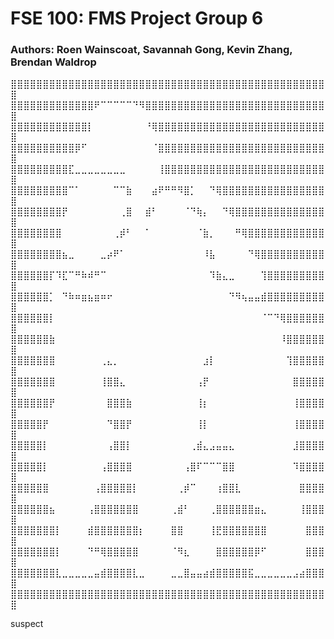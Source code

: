 # FSE 100: FMS Project Group 6
### Authors: Roen Wainscoat, Savannah Gong, Kevin Zhang, Brendan Waldrop


⣿⣿⣿⣿⣿⣿⣿⣿⣿⣿⣿⣿⣿⣿⣿⣿⣿⣿⣿⣿⣿⣿⣿⣿⣿⣿⣿⣿⣿⣿⣿⣿⣿⣿⣿⣿⣿⣿⣿⣿⣿⣿⣿⣿⣿⣿⣿⣿⣿⣿
⣿⣿⣿⣿⣿⣿⣿⣿⣿⣿⣿⣿⣿⠟⠉⠉⠉⠉⠉⠙⠻⣿⣿⣿⣿⣿⣿⣿⣿⣿⣿⣿⣿⣿⣿⣿⣿⣿⣿⣿⣿⣿⣿⣿⣿⣿⣿⣿⣿⣿
⣿⣿⣿⣿⣿⣿⣿⣿⣿⣿⣿⣿⡇⠀⠀⠀⠀⠀⠀⠀⠀⠘⢿⣿⣿⣿⣿⣿⣿⣿⣿⣿⣿⣿⣿⣿⣿⣿⣿⣿⣿⣿⣿⣿⣿⣿⣿⣿⣿⣿
⣿⣿⣿⣿⣿⣿⣿⣿⣿⣿⡿⠋⠀⠀⠀⠀⠀⠀⠀⠀⠀⠀⠈⣿⣿⣿⣿⣿⣿⣿⣿⣿⣿⣿⣿⣿⣿⣿⣿⣿⣿⣿⣿⣿⣿⣿⣿⣿⣿⣿
⣿⣿⣿⣿⣿⣿⣿⣿⣿⣏⣀⣀⣀⣀⣀⣀⣀⣀⠀⠀⠀⠀⠀⢸⣿⣿⣿⣿⣿⣿⣿⣿⣿⣿⣿⣿⣿⣿⣿⣿⣿⣿⣿⣿⣿⣿⣿⣿⣿⣿
⣿⣿⣿⣿⣿⣿⣿⣿⣿⠉⠁⠀⠀⠀⠀⠀⠉⠉⣷⠀⠀⠀⣴⠟⠛⠛⠻⣿⡁⠀⠀⠙⢿⣿⣿⣿⣿⣿⣿⣿⣿⣿⣿⣿⣿⣿⣿⣿⣿⣿
⣿⣿⣿⣿⣿⣿⣿⣿⡟⠀⠀⠀⠀⠀⠀⠀⠀⢀⣿⠀⠀⣾⠃⠀⠀⠀⠀⠈⠙⢷⡄⠀⠀⠙⢿⣿⣿⣿⣿⣿⣿⣿⣿⣿⣿⣿⣿⣿⣿⣿
⣿⣿⣿⣿⣿⣿⣿⣿⠀⠀⠀⠀⠀⠀⠀⠀⢀⡾⠃⠀⠀⠁⠀⠀⠀⠀⠀⠀⠀⠈⣷⡀⠀⠀⠀⠛⢿⣿⣿⣿⣿⣿⣿⣿⣿⣿⣿⣿⣿⣿
⣿⣿⣿⣿⣿⣿⣿⣿⣦⣀⠀⠀⠀⠀⣀⡴⠟⠁⠀⠀⠀⠀⠀⠀⠀⠀⠀⠀⠀⠀⠸⣧⠀⠀⠀⠀⠀⠙⢿⣿⣿⣿⣿⣿⣿⣿⣿⣿⣿⣿
⣿⣿⣿⣿⣿⣿⡏⠹⣏⠉⠛⠷⠾⠛⠉⠀⠀⠀⠀⠀⠀⠀⠀⠀⠀⠀⠀⠀⠀⠀⠀⠹⣷⣄⣀⠀⠀⠀⠀⢹⣿⣿⣿⣿⣿⣿⣿⣿⣿⣿
⣿⣿⣿⣿⣿⣿⡁⠀⠙⠷⠶⣶⣦⣶⠶⠖⠀⠀⠀⠀⠀⠀⠀⠀⠀⠀⠀⠀⠀⠀⠀⠀⠀⠀⠙⠻⢦⣤⣤⣾⣿⣿⣿⣿⣿⣿⣿⣿⣿⣿
⣿⣿⣿⣿⣿⣿⡇⠀⠀⠀⠀⠀⠀⠀⠀⠀⠀⠀⠀⠀⠀⠀⠀⠀⠀⠀⠀⠀⠀⠀⠀⠀⠀⠀⠀⠀⠀⠀⠀⠈⠉⠙⢿⣿⣿⣿⣿⣿⣿⣿
⣿⣿⣿⣿⣿⣿⣷⠀⠀⠀⠀⠀⠀⠀⠀⠀⠀⠀⠀⠀⠀⠀⠀⠀⠀⠀⠀⠀⠀⠀⠀⠀⠀⠀⠀⠀⠀⠀⠀⠀⠀⠀⠸⣿⣿⣿⣿⣿⣿⣿
⣿⣿⣿⣿⣿⣿⣿⠀⠀⠀⠀⠀⠀⠀⢀⣄⡀⠀⠀⠀⠀⠀⠀⠀⠀⠀⠀⠀⠀⠀⣰⡇⠀⠀⠀⠀⠀⠀⠀⠀⠀⠀⠀⢹⣿⣿⣿⣿⣿⣿
⣿⣿⣿⣿⣿⣿⣿⠀⠀⠀⠀⠀⠀⠀⢸⣿⣿⣄⠀⠀⠀⠀⠀⠀⠀⠀⠀⠀⠀⢠⡟⠀⠀⠀⠀⠀⠀⠀⠀⠀⠀⠀⠀⠀⣿⣿⣿⣿⣿⣿
⣿⣿⣿⣿⣿⣿⡟⠀⠀⠀⠀⠀⠀⠀⠀⣿⣿⣿⣷⠀⠀⠀⠀⠀⠀⠀⠀⠀⠀⢸⡆⠀⠀⠀⠀⠀⠀⠀⠀⠀⠀⠀⠀⠀⢸⣿⣿⣿⣿⣿
⣿⣿⣿⣿⣿⡟⠀⠀⠀⠀⠀⠀⠀⠀⠀⠙⣿⣿⡟⠀⠀⠀⠀⠀⠀⠀⠀⠀⠀⢸⡇⠀⠀⠀⠀⠀⠀⠀⠀⠀⠀⠀⠀⠀⢸⣿⣿⣿⣿⣿
⣿⣿⣿⣿⣿⡇⠀⠀⠀⠀⠀⠀⠀⠀⠀⢠⣿⣿⡇⠀⠀⠀⠀⠀⠀⠀⠀⠀⢀⣾⣄⣠⣤⣤⣄⠀⠀⠀⠀⠀⠀⠀⠀⠀⣸⣿⣿⣿⣿⣿
⣿⣿⣿⣿⣿⡇⠀⠀⠀⠀⠀⠀⠀⠀⢠⣿⣿⣿⣿⠀⠀⠀⠀⠀⠀⠀⠀⢠⣿⠏⠉⠉⠉⣿⣿⠀⠀⠀⠀⠀⠀⠀⠀⠀⠹⣿⣿⣿⣿⣿
⣿⣿⣿⣿⣿⣿⠀⠀⠀⠀⠀⠀⠀⢠⣿⣿⣿⣿⣿⡇⠀⠀⠀⠀⠀⠀⢀⡾⠉⠀⠀⠀⢰⣿⣿⣇⠀⠀⠀⠀⠀⠀⠀⠀⠀⣿⣿⣿⣿⣿
⣿⣿⣿⣿⣿⣿⣦⠀⠀⠀⠀⠀⢠⣿⣿⣿⣿⣿⣿⣿⠀⠀⠀⠀⠀⢀⣾⠃⠀⠀⠀⢀⣿⣿⣿⣿⣿⣿⣶⣄⠀⠀⠀⠀⠀⢸⣿⣿⣿⣿
⣿⣿⣿⣿⣿⣿⣿⡇⠀⠀⠀⠀⣾⣿⣿⣿⣿⣿⣿⣿⡆⠀⠀⠀⠀⣿⣿⠀⠀⠀⠀⢸⣟⣿⣿⣿⣿⣿⣿⣿⠀⠀⠀⠀⠀⠀⣿⣿⣿⣿
⣿⣿⣿⣿⣿⣿⣿⡇⠀⠀⠀⠀⠙⠛⢿⣿⣿⣿⣿⣿⠀⠀⠀⠀⠀⠈⠻⣆⠀⠀⠀⠀⣿⣿⣿⣿⣿⣿⡿⠋⠀⠀⠀⠀⠀⠀⣿⣿⣿⣿
⣿⣿⣿⣿⣿⣿⣿⣇⣀⣀⣀⣀⣀⣤⣾⣿⣿⣿⣿⣇⣀⠀⠀⠀⠀⣀⣀⣿⣤⣤⣴⣾⣿⣿⣿⣿⣿⣯⣀⣀⣀⣀⣀⣀⣠⣴⣿⣿⣿⣿
⣿⣿⣿⣿⣿⣿⣿⣿⣿⣿⣿⣿⣿⣿⣿⣿⣿⣿⣿⣿⣿⣿⣿⣿⣿⣿⣿⣿⣿⣿⣿⣿⣿⣿⣿⣿⣿⣿⣿⣿⣿⣿⣿⣿⣿⣿⣿⣿⣿⣿

suspect
